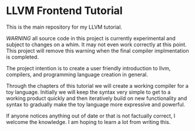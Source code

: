 # LLVM Frontend Tutorial

This is the main repository for my LLVM tutorial.

*WARNING* all source code in this project is currently experimental and subject to changes on a whim. It may not even work correctly at this point. This project will remove this warning when the final compiler implmentation is completed.

The project intention is to create a user friendly introduction to llvm, compilers, and programming language creation in general.

Through the chapters of this tutorial we will create a working compiler for a toy language. Initially we will keep the syntax very simple to get to a working product quickly and then iteratively build on new functionality and syntax to gradually make the toy language more expressive and powerful.

If anyone notices anything out of date or that is not factually correct, I welcome the knowledge. I am hoping to learn a lot from writing this.
